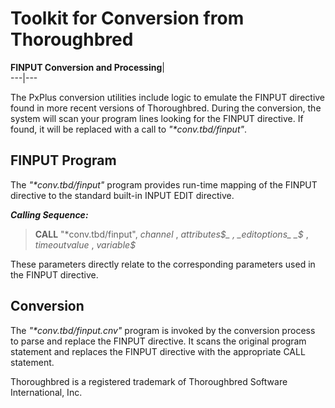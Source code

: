 # Toolkit for Conversion from Thoroughbred

**FINPUT Conversion and Processing**|   
---|---  
  
The PxPlus conversion utilities include logic to emulate the FINPUT directive found in more recent versions of Thoroughbred. During the conversion, the system will scan your program lines looking for the FINPUT directive. If found, it will be replaced with a call to _"*conv.tbd/finput"_.

## FINPUT Program

The _"*conv.tbd/finput"_ program provides run-time mapping of the FINPUT directive to the standard built-in INPUT EDIT directive.

**_Calling Sequence:_**

> **CALL** "*conv.tbd/finput", _channel_ , _attributes$_ , _editoptions_ _$_ , _timeoutvalue_ , _variable$_

These parameters directly relate to the corresponding parameters used in the FINPUT directive.

## Conversion

The _"*conv.tbd/finput.cnv"_ program is invoked by the conversion process to parse and replace the FINPUT directive. It scans the original program statement and replaces the FINPUT directive with the appropriate CALL statement.

Thoroughbred is a registered trademark of Thoroughbred Software International, Inc.
